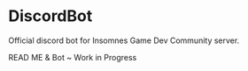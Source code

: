 # DiscordBot
Official discord bot for Insomnes Game Dev Community server.

READ ME & Bot ~ Work in Progress
